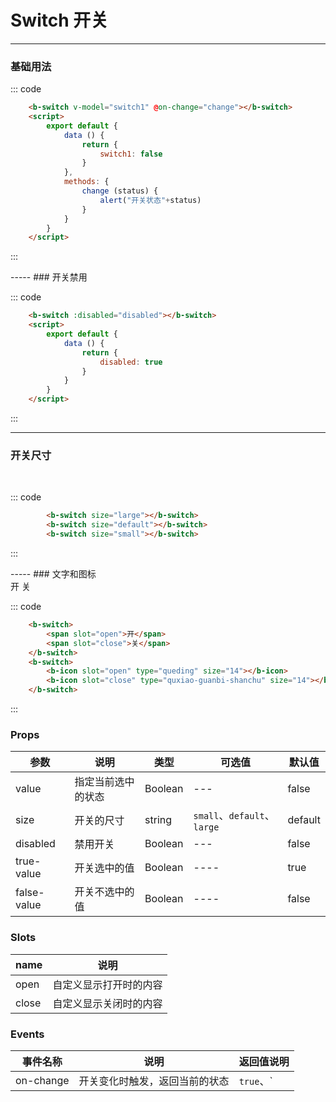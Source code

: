 # Switch 开关
-----
### 基础用法

<div class="example">
    <div class="example-box">
        <b-switch v-model="switch1" @on-change="change"></b-switch>
    </div>

::: code
```html
    <b-switch v-model="switch1" @on-change="change"></b-switch>
    <script>
        export default {
            data () {
                return {
                    switch1: false
                }
            },
            methods: {
                change (status) {
                    alert("开关状态"+status)
                }
            }
        }
    </script>
```
:::
</div>
-----
### 开关禁用

<div class="example">
    <div class="example-box">
        <b-switch :disabled="disabled"></b-switch>
    </div>

::: code
```html
    <b-switch :disabled="disabled"></b-switch>
    <script>
        export default {
            data () {
                return {
                    disabled: true
                }
            }
        }
    </script>
```
:::
</div>

-----
### 开关尺寸

<div class="example">
    <div class="example-box">
        <b-switch size="large"></b-switch>
            &nbsp;&nbsp;
        <b-switch size="default"></b-switch>
            &nbsp;&nbsp;
        <b-switch size="small"></b-switch>
    </div>

::: code
```html
        <b-switch size="large"></b-switch>
        <b-switch size="default"></b-switch>
        <b-switch size="small"></b-switch>
```
:::
</div>
-----
### 文字和图标

<div class="example">
    <div class="example-box">
        <b-switch>
            <span slot="open">开</span>
            <span slot="close">关</span>
        </b-switch>
        &nbsp;&nbsp;
        <b-switch>
            <b-icon slot="open" type="queding" size="14"></b-icon>
            <b-icon slot="close" type="quxiao-guanbi-shanchu" size="14"></b-icon>
        </b-switch>
    </div>

::: code
```html
    <b-switch>
        <span slot="open">开</span>
        <span slot="close">关</span>
    </b-switch>
    <b-switch>
        <b-icon slot="open" type="queding" size="14"></b-icon>
        <b-icon slot="close" type="quxiao-guanbi-shanchu" size="14"></b-icon>
    </b-switch>
```
:::
</div>
<script>
export default {
        data () {
            return {
                switch1: false,
                disabled: true
            }
        },
        methods: {
            change (status) {
                alert("开关状态"+status)
            }
        }
}
</script>

### Props
| 参数 | 说明 | 类型 | 可选值 |默认值 |
| ---- | ---- | ---- | ---- | ---- |
| value | 指定当前选中的状态   | Boolean  | --- |false |
| size | 开关的尺寸 | string | `small`、`default`、`large` | default |
| disabled | 禁用开关| Boolean| --- | false |
| true-value   | 开关选中的值 | Boolean| ----   | true   |
| false-value   | 开关不选中的值 | Boolean| ----   | false   |

### Slots
| name | 说明 |
| ---- | ---- |
| open  |  自定义显示打开时的内容   |
| close | 自定义显示关闭时的内容 |

### Events
| 事件名称 | 说明 |   返回值说明  |
| ---- | ---- |   ---- |
|  on-change | 开关变化时触发，返回当前的状态 |  `true`、`|`、`false`   |

